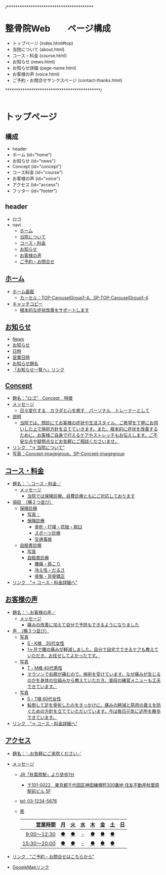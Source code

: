 /****************************************
# 整骨院Web　　ページ構成
- トップページ (index.html#top)
- 当院について (about.html)
- コース・料金 (course.html)
- お知らせ (news.html)
- お知らせ詳細 (page-name.html)
- お客様の声 (voice.html)
- ご予約・お問合せサンクスページ (contact-thanks.html)  
  
********************************************/  
<br>

# トップページ 
## 構成
- header
- ホーム (id="home")
- お知らせ (id="news")
- Concept (id="concept")
- コース料金 (id="course")
- お客様の声 (id="voice")
- アクセス (id="access")  
- フッター (id="footer")

## header
- ロゴ
- navi
  - <a href="#home">ホーム 
  - <a href="about.html"> 当院について 
  - <a href="course.html"> コース・料金 
  - <a href="news.html"> お知らせ 
  - <a href="voice.html"> お客様の声 
  - <a href="contact-thanks.html"> ご予約・お問合せ 

## ホーム <section id="home">
- ホーム画面 
  - カーセル：TOP-CarouselGroup1-4、SP-TOP-CarouselGroup1-4
- キャッチコピー
  - 根本的な症状改善をサポートします

## お知らせ <section id="news">
- News
- お知らせ
- 日時
- 営業日時
- お知らせ題名
- 「お知らせ一覧へ」リンク

## Concept <section id="concept">
- 題名：”ロゴ”　Concept　特徴
- メッセージ
  - 日々変化する　カラダと心を癒す　パーソナル　トレーナーとして
- 説明
  - 当院では、問診にてお客様の症状や生活スタイル、ご希望を丁寧にお伺いした上で施術方針を立てていきます。また、根本的に症状を改善するために、お客様ご自身で行えるケアやストレッチもお伝えします。ご不安な点や疑問点などお気軽にご相談くださいませ。
- リンク　”→ 当院について”
- 写真：Concept-imagegroup、SP-Concept-imagegroup

## コース・料金  <section id="course">
- 題名： ＼コース・料金／
  - メッセージ
    - 当院では保険診療、自費診療ともにご対応しております
- 項目　（横２つ並び）
  - 保険診療
    - 写真：
    - 保険診療
      - 骨折・打撲・捻挫・脱臼
      - スポーツ診療
      - 交通事故
  - 自賠責診療
    - 写真
    - 自賠責診療
      - 腰痛・肩こり
      - 冷え性・だるさ
      - 骨盤・背骨矯正
- リンク　”→ コース・料金詳細へ”

## お客様の声 <section id="voice">
- 題名：＼お客様の声／
  - メッセージ
    - 痛みの改善に加えて自分で予防もできるようになりました
- 声　（横３つ並び）
  - 写真
    - S・K様　30代女性
    - 1ヶ月で腰の痛みが軽減しました。自分で自宅でできるケアも教えていただき、お任せしてよかったです。
  - 写真
    - T・M様 40代男性
    - マラソンで右膝が痛むので、施術を受けています。なぜ痛みが生じるのかを身体の仕組みから教えていただき、普段の練習メニューも工夫できています。
  - 写真
    - S・T様 60代女性
    - 転倒して足を骨折したのをきっかけに、痛みの軽減と筋肉の衰えを防ぐための方針を立てていただいています。今は毎日元気に近所を散歩できています。
-  リンク　”→ コース・料金詳細へ”

## アクセス <section id="access"> 
- 題名：＼お気軽にご来院ください／
- メッセージ
  - JR「秋葉原駅」より徒歩1分
    - 〒101-0022　東京都千代田区神田練塀町300番地 住友不動産秋葉原駅前ビル 5F
  -  tel: 03-1234-5678
  -  表

        |営業時間|月|火|水|木|金|土|日|
        |--:|:--:|:--:|:--:|:--:|:--:|:--:|:--:|
        | 9:00〜12:30|●|●|-|●|●|●|
        |15:30〜20:00|●|●|-|●|●|●| 

-  リンク　”ご予約・お問合せはこちらから”
-  GoogleMapリンク

